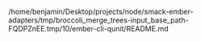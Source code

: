 /home/benjamin/Desktop/projects/node/smack-ember-adapters/tmp/broccoli_merge_trees-input_base_path-FQDPZnEE.tmp/10/ember-cli-qunit/README.md